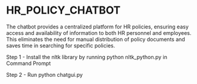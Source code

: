 # HR_POLICY_CHATBOT
The chatbot provides a centralized platform for HR policies, ensuring easy access and availability of information to both HR personnel and employees. This eliminates the need for manual distribution of policy documents and saves time in searching for specific policies.

Step 1 - Install the nltk library by running python nltk_python.py in Command Prompt 

Step 2 - Run python chatgui.py

